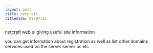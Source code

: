 ```yaml
---
layout: post
title: netcraft
titledate: 08/07/23
---
```


[netcraft](https://www.searchdns.netcraft.com) web ui giving useful site information

you can get information about registration as well as list other domains services used on the server
server os etc

